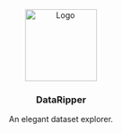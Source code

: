 <div align="center">
  <img src="icon.png" alt="Logo" width="128" height="128">
<h3 align="center">DataRipper</h3>
<p>An elegant dataset explorer.</p>
</div>

<br>
